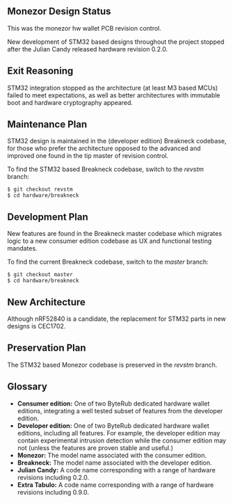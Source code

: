 ## Monezor Design Status

This was the monezor hw wallet PCB revision control.

New development of STM32 based designs throughout the project stopped after the Julian Candy released hardware revision 0.2.0.

## Exit Reasoning

STM32 integration stopped as the architecture (at least M3 based MCUs) failed to meet expectations, as well as better architectures with immutable boot and hardware cryptography appeared.

## Maintenance Plan

STM32 design is maintained in the (developer edition) Breakneck codebase, for those who prefer the architecture opposed to the advanced and improved one found in the tip master of revision control.

To find the STM32 based Breakneck codebase, switch to the _revstm_ branch:

```
$ git checkout revstm
$ cd hardware/breakneck
```

## Development Plan

New features are found in the Breakneck master codebase which migrates logic to a new consumer edition codebase as UX and functional testing mandates.

To find the current Breakneck codebase, switch to the _master_ branch:

```
$ git checkout master
$ cd hardware/breakneck
```

## New Architecture

Although nRF52840 is a candidate, the replacement for STM32 parts in new designs is CEC1702.

## Preservation Plan

The STM32 based Monezor codebase is preserved in the _revstm_ branch.

## Glossary

- **Consumer edition:** One of two ByteRub dedicated hardware wallet editions, integrating a well tested subset of features from the developer edition.
- **Developer edition:** One of two ByteRub dedicated hardware wallet editions, including all features. For example, the developer edition may contain experimental intrusion detection while the consumer edition may not (unless the features are proven stable and useful.)
- **Monezor:** The model name associated with the consumer edition.
- **Breakneck:** The model name associated with the developer edition.
- **Julian Candy:** A code name corresponding with a range of hardware revisions including 0.2.0.
- **Extra Tabulo:** A code name corresponding with a range of hardware revisions including 0.9.0.
